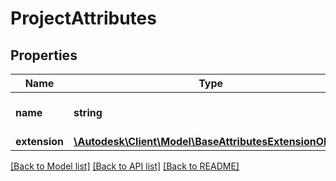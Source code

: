 # ProjectAttributes

## Properties
Name | Type | Description | Notes
------------ | ------------- | ------------- | -------------
**name** | **string** | displayable name of the project | 
**extension** | [**\Autodesk\Client\Model\BaseAttributesExtensionObject**](BaseAttributesExtensionObject.md) |  | 

[[Back to Model list]](../README.md#documentation-for-models) [[Back to API list]](../README.md#documentation-for-api-endpoints) [[Back to README]](../README.md)


